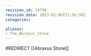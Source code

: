 ```yaml
---
revision_id: 14798
revision_date: 2013-01-06T21:56:30Z
categories:

aliases:
- The_Abraxus_Stone
---
```


#REDIRECT [[Abraxus Stone]]